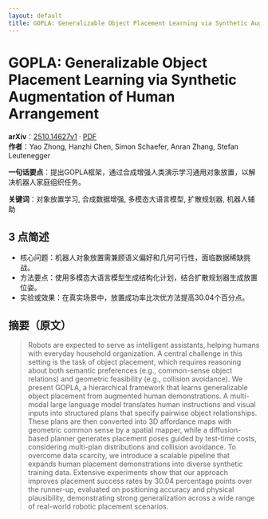```yaml
---
layout: default
title: GOPLA: Generalizable Object Placement Learning via Synthetic Augmentation of Human Arrangement
---
```


# GOPLA: Generalizable Object Placement Learning via Synthetic Augmentation of Human Arrangement
**arXiv**：[2510.14627v1](https://arxiv.org/abs/2510.14627) · [PDF](https://arxiv.org/pdf/2510.14627.pdf)  
**作者**：Yao Zhong, Hanzhi Chen, Simon Schaefer, Anran Zhang, Stefan Leutenegger  

**一句话要点**：提出GOPLA框架，通过合成增强人类演示学习通用对象放置，以解决机器人家庭组织任务。

**关键词**：对象放置学习, 合成数据增强, 多模态大语言模型, 扩散规划器, 机器人辅助

## 3 点简述
- 核心问题：机器人对象放置需兼顾语义偏好和几何可行性，面临数据稀缺挑战。
- 方法要点：使用多模态大语言模型生成结构化计划，结合扩散规划器生成放置位姿。
- 实验或效果：在真实场景中，放置成功率比次优方法提高30.04个百分点。

## 摘要（原文）

> Robots are expected to serve as intelligent assistants, helping humans with
> everyday household organization. A central challenge in this setting is the
> task of object placement, which requires reasoning about both semantic
> preferences (e.g., common-sense object relations) and geometric feasibility
> (e.g., collision avoidance). We present GOPLA, a hierarchical framework that
> learns generalizable object placement from augmented human demonstrations. A
> multi-modal large language model translates human instructions and visual
> inputs into structured plans that specify pairwise object relationships. These
> plans are then converted into 3D affordance maps with geometric common sense by
> a spatial mapper, while a diffusion-based planner generates placement poses
> guided by test-time costs, considering multi-plan distributions and collision
> avoidance. To overcome data scarcity, we introduce a scalable pipeline that
> expands human placement demonstrations into diverse synthetic training data.
> Extensive experiments show that our approach improves placement success rates
> by 30.04 percentage points over the runner-up, evaluated on positioning
> accuracy and physical plausibility, demonstrating strong generalization across
> a wide range of real-world robotic placement scenarios.

